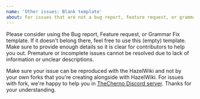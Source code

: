 ```yaml
---
name: 'Other issues: Blank template'
about: For issues that are not a bug report, feature request, or grammar fix.
---
```


Please consider using the Bug report, Feature request, or Grammar Fix template. If it doesn't belong there, feel free to use this (empty) template. Make sure to provide enough details so it is clear for contributors to help you out. Premature or incomplete issues cannot be resolved due to lack of information or unclear descriptions.

Make sure your issue can be reproduced with the HazelWiki and not by your own forks that you're creating alongside with HazelWiki. For issues with fork, we're happy to help you in [TheCherno Discord server](https://thecherno.com/discord). Thanks for your understanding.
